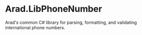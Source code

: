 # Arad.LibPhoneNumber
Arad's common C# library for parsing, formatting, and validating international phone numbers.
